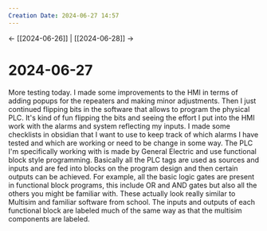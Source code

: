 ```yaml
---
Creation Date: 2024-06-27 14:57
---
```


<- [[2024-06-26]] | [[2024-06-28]]  ->

# 2024-06-27
More testing today.  I made some improvements to the HMI in terms of adding popups for the repeaters and making minor adjustments. Then I just continued flipping bits in the software that allows to program the physical PLC. It's kind of fun flipping the bits and seeing the effort I put into the HMI work with the alarms and system reflecting my inputs. I made some checklists in obsidian that I want to use to keep track of which alarms I have tested and which are working or need to be change in some way. The PLC I'm specifically working with is made by General Electric and use functional block style programming. Basically all the PLC tags are used as sources and inputs and are fed into blocks on the program design and then certain outputs can be achieved. For example, all the basic logic gates are present in functional block programs, this include OR and AND gates but also all the others you might be familiar with. These actually look really similar to Multisim and familiar software from school. The inputs and outputs of each functional block are labeled much of the same way as that the multisim components are labeled. 